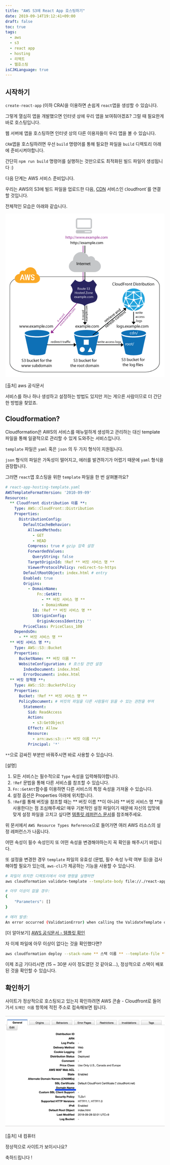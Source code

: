 ```yaml
---
title: "AWS S3에 React App 호스팅하기"
date: 2019-09-14T19:12:41+09:00
draft: false
toc: true
tags: 
  - aws
  - s3
  - react app
  - hosting
  - 리액트
  - 웹호스팅
isCJKLanguage: true
---
```


## 시작하기

`create-react-app` (이하 CRA)을 이용하면 손쉽게 `react`앱을 생성할 수 있습니다.

그렇게 열심히 앱을 개발했으면 인터넷 상에 우리 앱을 보여줘야겠죠? 그럴 때 필요한게 바로 호스팅입니다.

웹 서버에 앱을 호스팅하면 인터넷 상의 다른 이용자들이 우리 앱을 볼 수 있습니다.

`CRA`앱을 호스팅하려면 우선 `build` 명령어를 통해 필요한 파일을 `build` 디렉토리 아래에 준비시켜야합니다.

간단히 `npm run build` 명령어를 실행하는 것만으로도 최적화된 빌드 파일이 생성됩니다 :)

다음 단계는 AWS 서비스 준비입니다.

우리는 AWS의 S3에 빌드 파일을 업로드한 다음, [CDN](https://ko.wikipedia.org/wiki/%EC%BD%98%ED%85%90%EC%B8%A0_%EC%A0%84%EC%86%A1_%EB%84%A4%ED%8A%B8%EC%9B%8C%ED%81%AC) 서비스인 `C`loudfront`를 연결할 것입니다.

전체적인 모습은 아래와 같습니다.

![aws-cloudfront](./bbc5d64ace0164a9.png)

[출처] aws 공식문서

서비스를 하나 하나 생성하고 설정하는 방법도 있지만 저는 게으른 사람이므로 더 간단한 방법을 찾았죠.

## Cloudformation?

Cloudformation은 AWS의 서비스를 매뉴얼하게 생성하고 관리하는 대신 template 파일을 통해 일괄적으로 관리할 수 있게 도와주는 서비스입니다.

`template` 파일은 `yaml` 혹은 `json` 의 두 가지 형식이 지원됩니다.

`json` 형식의 파일은 가독성이 떨어지고, 에러를 발견하기가 어렵기 때문에 `yaml` 형식을 권장합니다.

그러면 `react`앱 호스팅을 위한 `template` 파일을 한 번 살펴볼까요?

```yaml
# react-app-hosting-template.yaml
AWSTemplateFormatVersion: '2010-09-09'
Resources:
  ** Cloudfront distribution 이름 **:
    Type: AWS::CloudFront::Distribution
    Properties:
      DistributionConfig:
        DefaultCacheBehavior:
          AllowedMethods:
            - GET
            - HEAD
          Compress: true # gzip 압축 설정
          ForwardedValues:
            QueryString: false
          TargetOriginId: !Ref ** 버킷 서비스 명 **
          ViewerProtocolPolicy: redirect-to-https
        DefaultRootObject: index.html # entry
        Enabled: true
        Origins:
          - DomainName:
              Fn::GetAtt:
                - ** 버킷 서비스 명 **
                - DomainName
            Id: !Ref ** 버킷 서비스 명 **
            S3OriginConfig:
              OriginAccessIdentity: ''
        PriceClass: PriceClass_100
    DependsOn:
      - ** 버킷 서비스 명 **
  ** 버킷 서비스 명 **:
    Type: AWS::S3::Bucket
    Properties:
      BucketName: ** 버킷 이름 **
      WebsiteConfiguration: # 호스팅 관련 설정
        IndexDocument: index.html
        ErrorDocument: index.html
  ** 버킷 정책명 **:
    Type: AWS::S3::BucketPolicy
    Properties:
      Bucket: !Ref ** 버킷 서비스 명 **
      PolicyDocument: # 버킷의 파일을 다른 사람들이 읽을 수 있는 권한을 부여
        Statement:
          Sid: ReadAccess
          Action:
            - s3:GetObject
          Effect: Allow
          Resource:
            - arn:aws:s3:::** 버킷 이름 **/*
          Principal: '*'
```

`**`으로 감싸진 부분만 바꿔주시면 바로 사용할 수 있습니다.

[설명]

1. 모든 서비스는 필수적으로 `Type` 속성을 입력해줘야합니다.
2. `!Ref` 문법을 통해 다른 서비스를 참조할 수 있습니다.
3. `Fn::GetAtt`함수를 이용하면 다른 서비스의 특정 속성을 가져올 수 있습니다.
4. 설정 옵션은 Properties 아래에 위치합니다.
5. `!Ref`를 통해 버킷을 참조할 때는 ** 버킷 이름 **이 아니라 ** 버킷 서비스 명 **을 사용한다는 점 조심해주세요!
매우 기본적인 설정 파일이기 때문에 자신의 입맛에 맞게 설정 파일을 고치고 싶다면 [템플릿 레퍼런스 문서](https://docs.aws.amazon.com/AWSCloudFormation/latest/UserGuide/template-reference.html)를 참조해주세요.

위 문서에서 `AWS Resource Types Reference`으로 들어가면 여러 AWS 리소스의 설정 레퍼런스가 나옵니다.

어떤 속성이 필수 속성인지 또 어떤 속성을 변경해야하는지 꼭 확인을 해주시기 바랍니다.

또 설정을 변경한 경우 `template` 파일의 유효성 (문법, 필수 속성 누락 여부 등)을 검사해야할 필요가 있는데, `aws-cli`가 제공하는 기능을 사용할 수 있습니다.

```bash
# 파일이 위치한 디렉토리에서 아래 명령을 실행하면
aws cloudformation validate-template --template-body file://./react-app-hosting-cloudformation-template.yaml
```

```bash
# 아무 이상이 없을 경우:
{
    "Parameters": []
}
```

```bash
# 에러 발생:
An error occurred (ValidationError) when calling the ValidateTemplate operation: Template format error: [/Resources/mathAloneClientDistribution] Every Resources object must contain a Type member.
```

[더 알아보기]
[AWS 공식문서 - 템플릿 확인](https://docs.aws.amazon.com/ko_kr/AWSCloudFormation/latest/UserGuide/using-cfn-validate-template.html)

자 이제 파일에 아무 이상이 없다는 것을 확인했다면?

```bash
aws cloudformation deploy --stack-name ** 스택 이름 ** --template-file ** 내 스택 파일명 **
```

이제 조금 기다리시면 (15 ~ 30분 사이 정도였던 것 같아요...), 정상적으로 스택이 배포된 것을 확인할 수 있습니다.

## 확인하기

사이트가 정상적으로 호스팅되고 있는지 확인하려면 AWS 콘솔 - Cloudfront로 들어가서 `도메인 이름` 항목에 적힌 주소로 접속해보면 됩니다.

![deployed](./8eb8974175064598.png)

[출처] 내 컴퓨터

정상적으로 사이트가 보이시나요?

축하드립니다 !
